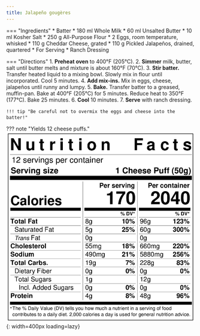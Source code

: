 ```yaml
---
title: Jalapeño gougères
---
```

=== "Ingredients"
    * Batter
        * 180 ml Whole Milk
        * 60 ml Unsalted Butter
        * 10 ml Kosher Salt
        * 250 g All-Purpose Flour
    * 2 Eggs, room temperature, whisked
    * 110 g Cheddar Cheese, grated
    * 110 g Pickled Jalapeños, drained, quartered
    * For Serving
        * Ranch Dressing

=== "Directions"
    1. **Preheat oven** to 400°F (205°C).
    2. **Simmer** milk, butter, salt until butter melts and mixture is about 160°F (70°C).
    3. **Stir batter.** Transfer heated liquid to a mixing bowl. Slowly mix in flour until incorporated. Cool 5 minutes.
    4. **Add mix-ins.** Mix in eggs, cheese, jalapeños until runny and lumpy.
    5. **Bake.** Transfer batter to a greased, muffin-pan. Bake at 400°F (205°C) for 5 minutes. Reduce heat to 350°F (177°C). Bake 25 minutes.
    6. **Cool** 10 minutes.
    7. **Serve** with ranch dressing.

    !!! tip "Be careful not to overmix the eggs and cheese into the batter!"

??? note "Yields 12 cheese puffs."
    ![Nutrition Label](../../assets/nutrition-labels/jalapeno-gougeres.png){: width=400px loading=lazy}

[^1]:
    Lupescu, Valya Dudycz, Stephen H. Segal, and Dingding Hu. [*Forking Good: An Unofficial Cookbook for Fans of The Good Place.*](https://www.amazon.com/dp/1683691555) Philadelphia, PA: Quirk Books, 2019. Accessed November 2020.
[^2]:
    Mitzewich, John. ["Black Pepper and Thyme Gougères – Just Call Me Puff Daddy."](https://foodwishes.blogspot.com/2009/10/black-pepper-and-thyme-gougeres-just.html) *Food Wishes.* 8 October 2009. Accessed January 2021.
